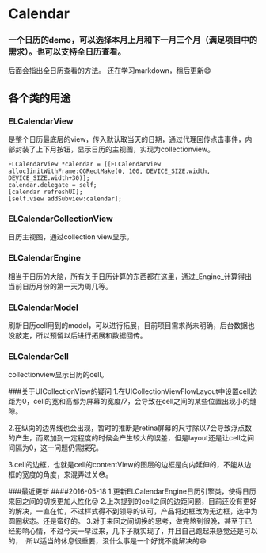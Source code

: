 # Calendar
### 一个日历的demo，可以选择本月上月和下一月三个月（满足项目中的需求）。也可以支持全日历查看。
后面会指出全日历查看的方法。
还在学习markdown，稍后更新😄
## 各个类的用途
### ELCalendarView
是整个日历最底层的view，传入默认取当天的日期，通过代理回传点击事件，内部封装了上下月按钮，显示日历的主视图，实现为collectionview。

    ELCalendarView *calendar = [[ELCalendarView alloc]initWithFrame:CGRectMake(0, 100, DEVICE_SIZE.width, DEVICE_SIZE.width+30)];
    calendar.delegate = self;
    [calendar refreshUI];
    [self.view addSubview:calendar];

### ELCalendarCollectionView
日历主视图，通过collection view显示。
### ELCalendarEngine
相当于日历的大脑，所有关于日历计算的东西都在这里，通过_Engine_计算得出当前日历月份的第一天为周几等。
### ELCalendarModel
刷新日历cell用到的model，可以进行拓展，目前项目需求尚未明确，后台数据也没敲定，所以预留以后进行拓展和数据回传。
### ELCalendarCell
collectionview显示日历的cell。

###关于UICollectionView的疑问
1.在UICollectionViewFlowLayout中设置cell边距为0，cell的宽和高都为屏幕的宽度/7，会导致在cell之间的某些位置出现小的缝隙。

2.在纵向的边界线也会出现，暂时的推断是retina屏幕的尺寸除以7会导致浮点数的产生，而累加到一定程度的时候会产生较大的误差，但是layout还是让cell之间间隔为0，这一问题仍需探究。

3.cell的边框，也就是cell的contentView的图层的边框是向内延伸的，不能从边框的宽度的角度，来混弄过关😳。

###最近更新
####2016-05-18
1.更新ELCalendarEngine日历引擎类，使得日历来回之间的切换更加人性化😜
2.上次提到的cell之间的边距问题，目前还没有更好的解决，一直在忙，不过样式得不到领导的认可，产品将边框改为无边框，选中为圆圈状态。还是蛮好的。
3.对于来回之间切换的思考，做完熬到很晚，甚至于已经影响心情，不过今天一早过来，几下子就实现了，并且自己跑起来感觉还是可以的，
·所以适当的休息很重要，没什么事是一个好觉不能解决的😄
